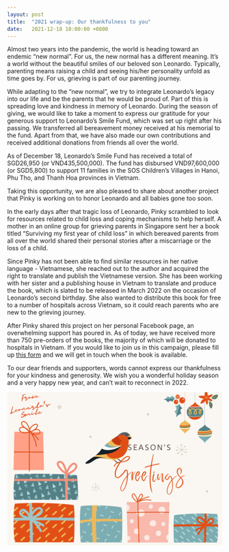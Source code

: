 ```yaml
---
layout: post
title:  "2021 wrap-up: Our thankfulness to you"
date:   2021-12-18 10:00:00 +0800
---
```


Almost two years into the pandemic, the world is heading toward an endemic “new normal”. For us, the new normal has a different meaning. It’s a world without the beautiful smiles of our beloved son Leonardo. Typically, parenting means raising a child and seeing his/her personality unfold as time goes by. For us, grieving is part of our parenting journey.

While adapting to the “new normal”, we try to integrate Leonardo’s legacy into our life and be the parents that he would be proud of. Part of this is spreading love and kindness in memory of Leonardo. During the season of giving, we would like to take a moment to express our gratitude for your generous support to Leonardo’s Smile Fund, which was set up right after his passing. We transferred all bereavement money received at his memorial to the fund. Apart from that, we have also made our own contributions and received additional donations from friends all over the world.

As of December 18, Leonardo’s Smile Fund has received a total of SGD26,950 (or VND435,500,000).
The fund has disbursed VND97,600,000 (or SGD5,800) to support 11 families in the SOS Children’s Villages in Hanoi, Phu Tho, and Thanh Hoa provinces in Vietnam.

Taking this opportunity, we are also pleased to share about another project that Pinky is working on to honor Leonardo and all babies gone too soon.

In the early days after that tragic loss of Leonardo, Pinky scrambled to look for resources related to child loss and coping mechanisms to help herself. A mother in an online group for grieving parents in Singapore sent her a book titled “Surviving my first year of child loss” in which bereaved parents from all over the world shared their personal stories after a miscarriage or the loss of a child.

Since Pinky has not been able to find similar resources in her native language - Vietnamese, she reached out to the author and acquired the right to translate and publish the Vietnamese version. She has been working with her sister and a publishing house in Vietnam to translate and produce the book, which is slated to be released in March 2022 on the occasion of Leonardo’s second birthday. She also wanted to distribute this book for free to a number of hospitals across Vietnam, so it could reach parents who are new to the grieving journey.

After Pinky shared this project on her personal Facebook page, an overwhelming support has poured in. As of today, we have received more than 750 pre-orders of the books, the majority of which will be donated to hospitals in Vietnam. If you would like to join us in this campaign, please fill up [this form](https://docs.google.com/forms/d/10KDCzU_43N4CJGX6BdCd9p5k7p3pE58SgPmIBXXlOjk/edit) and we will get in touch when the book is available.

To our dear friends and supporters, words cannot express our thankfulness for your kindness and generosity. We wish you a wonderful holiday season and a very happy new year, and can’t wait to reconnect in 2022.

![Card](/images/Season-greetings-2021.png)
